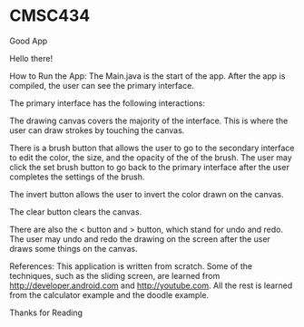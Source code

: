 # CMSC434
Good App

Hello there!

How to Run the App:
The Main.java is the start of the app. After the app is compiled, the user can see the primary interface.

The primary interface has the following interactions:

The drawing canvas covers the majority of the interface. This is where the user can draw strokes by touching the canvas.

There is a brush button that allows the user to go to the secondary interface to edit the color, the size, and the opacity of the of the brush. The user may click the set brush button to go back to the primary interface after the user completes the settings of the brush.

The invert button allows the user to invert the color drawn on the canvas.

The clear button clears the canvas.

There are also the < button and > button, which stand for undo and redo. The user may undo and redo the drawing on the screen after the user draws some things on the canvas.

References:
This application is written from scratch. Some of the techniques, such as the sliding screen, are learned from http://developer.android.com and http://youtube.com. All the rest is learned from the calculator example and the doodle example.

Thanks for Reading
